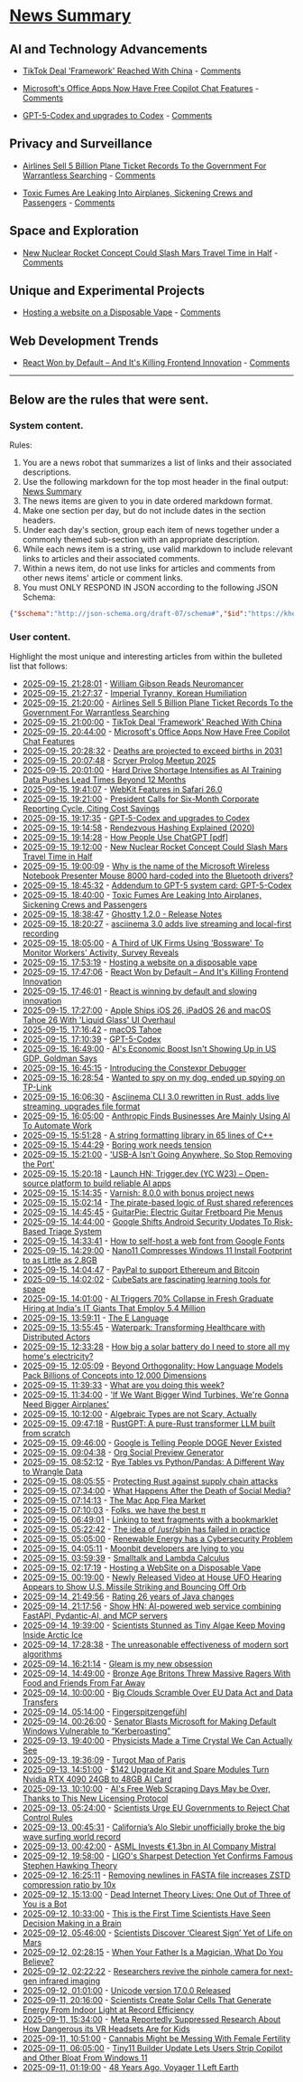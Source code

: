 # [News Summary](https://kherrick.github.io/news-summary/)

## AI and Technology Advancements

* [TikTok Deal 'Framework' Reached With China](https://tech.slashdot.org/story/25/09/15/2040255/tiktok-deal-framework-reached-with-china?utm_source=rss1.0mainlinkanon&amp;utm_medium=feed) - [Comments](https://news.ycombinator.com/item?id=45255132)

* [Microsoft's Office Apps Now Have Free Copilot Chat Features](https://it.slashdot.org/story/25/09/15/1751254/microsofts-office-apps-now-have-free-copilot-chat-features?utm_source=rss1.0mainlinkanon&amp;utm_medium=feed) - [Comments](https://news.ycombinator.com/item?id=45253458)

* [GPT-5-Codex and upgrades to Codex](https://simonwillison.net/2025/Sep/15/gpt-5-codex/) - [Comments](https://news.ycombinator.com/item?id=45253807)

## Privacy and Surveillance

* [Airlines Sell 5 Billion Plane Ticket Records To the Government For Warrantless Searching](https://news.slashdot.org/story/25/09/15/1850226/airlines-sell-5-billion-plane-ticket-records-to-the-government-for-warrantless-searching?utm_source=rss1.0mainlinkanon&amp;utm_medium=feed) - [Comments](https://news.ycombinator.com/item?id=45255137)

* [Toxic Fumes Are Leaking Into Airplanes, Sickening Crews and Passengers](https://news.slashdot.org/story/25/09/15/1840218/toxic-fumes-are-leaking-into-airplanes-sickening-crews-and-passengers?utm_source=rss1.0mainlinkanon&amp;utm_medium=feed) - [Comments](https://news.ycombinator.com/item?id=45253775)

## Space and Exploration

* [New Nuclear Rocket Concept Could Slash Mars Travel Time in Half](https://soylentnews.org/article.pl?sid=25/09/15/1213242&amp;from=rss) - [Comments](https://news.ycombinator.com/item?id=45253458)

## Unique and Experimental Projects

* [Hosting a website on a Disposable Vape](https://bogdanthegeek.github.io/blog/projects/vapeserver/) - [Comments](https://news.ycombinator.com/item?id=45252817)

## Web Development Trends

* [React Won by Default – And It's Killing Frontend Innovation](https://www.lorenstew.art/blog/react-won-by-default/) - [Comments](https://news.ycombinator.com/item?id=45252715)

---

## Below are the rules that were sent.

### System content.

Rules:

1. You are a news robot that summarizes a list of links and their associated descriptions.
2. Use the following markdown for the top most header in the final output: [News Summary](https://kherrick.github.io/news-summary/)
3. The news items are given to you in date ordered markdown format.
4. Make one section per day, but do not include dates in the section headers.
5. Under each day's section, group each item of news together under a commonly themed sub-section with an appropriate description.
6. While each news item is a string, use valid markdown to include relevant links to articles and their associated comments.
7. Within a news item, do not use links for articles and comments from other news items' article or comment links.
8. You must ONLY RESPOND IN JSON according to the following JSON Schema:

```json
{"$schema":"http://json-schema.org/draft-07/schema#","$id":"https://kherrick.github.io/news-summary/news-summary-schema.json","type":"object","properties":{"heading":{"type":"string"},"sections":{"type":"array","items":{"type":"object","properties":{"title":{"type":"string"},"newsItems":{"type":"array","items":{"type":"string"},"minItems":1}},"required":["title","newsItems"]},"minItems":1}},"required":["heading","sections"]}
```

### User content.

Highlight the most unique and interesting articles from within the bulleted list that follows:

* [2025-09-15, 21:28:01](https://news.ycombinator.com/item?id=45255137) - [William Gibson Reads Neuromancer](http://bearcave.com/bookrev/neuromancer/neuromancer_audio.html)
* [2025-09-15, 21:27:37](https://news.ycombinator.com/item?id=45255132) - [Imperial Tyranny, Korean Humiliation](https://english.hani.co.kr/arti/english_edition/english_editorials/1218475.html)
* [2025-09-15, 21:20:00](https://news.slashdot.org/story/25/09/15/1850226/airlines-sell-5-billion-plane-ticket-records-to-the-government-for-warrantless-searching?utm_source=rss1.0mainlinkanon&amp;utm_medium=feed) - [Airlines Sell 5 Billion Plane Ticket Records To the Government For Warrantless Searching](https://news.slashdot.org/story/25/09/15/1850226/airlines-sell-5-billion-plane-ticket-records-to-the-government-for-warrantless-searching?utm_source=rss1.0mainlinkanon&amp;utm_medium=feed)
* [2025-09-15, 21:00:00](https://tech.slashdot.org/story/25/09/15/2040255/tiktok-deal-framework-reached-with-china?utm_source=rss1.0mainlinkanon&amp;utm_medium=feed) - [TikTok Deal &apos;Framework&apos; Reached With China](https://tech.slashdot.org/story/25/09/15/2040255/tiktok-deal-framework-reached-with-china?utm_source=rss1.0mainlinkanon&amp;utm_medium=feed)
* [2025-09-15, 20:44:00](https://it.slashdot.org/story/25/09/15/1751254/microsofts-office-apps-now-have-free-copilot-chat-features?utm_source=rss1.0mainlinkanon&amp;utm_medium=feed) - [Microsoft&apos;s Office Apps Now Have Free Copilot Chat Features](https://it.slashdot.org/story/25/09/15/1751254/microsofts-office-apps-now-have-free-copilot-chat-features?utm_source=rss1.0mainlinkanon&amp;utm_medium=feed)
* [2025-09-15, 20:28:32](https://news.ycombinator.com/item?id=45254540) - [Deaths are projected to exceed births in 2031](https://www.cbo.gov/publication/61390)
* [2025-09-15, 20:07:48](https://news.ycombinator.com/item?id=45254330) - [Scryer Prolog Meetup 2025](https://hsd-pbsa.de/veranstaltung/scryer-prolog-meetup-2025/)
* [2025-09-15, 20:01:00](https://hardware.slashdot.org/story/25/09/15/1823230/hard-drive-shortage-intensifies-as-ai-training-data-pushes-lead-times-beyond-12-months?utm_source=rss1.0mainlinkanon&amp;utm_medium=feed) - [Hard Drive Shortage Intensifies as AI Training Data Pushes Lead Times Beyond 12 Months](https://hardware.slashdot.org/story/25/09/15/1823230/hard-drive-shortage-intensifies-as-ai-training-data-pushes-lead-times-beyond-12-months?utm_source=rss1.0mainlinkanon&amp;utm_medium=feed)
* [2025-09-15, 19:41:07](https://lobste.rs/s/b2nqkr/webkit_features_safari_26_0) - [WebKit Features in Safari 26.0](https://webkit.org/blog/17333/webkit-features-in-safari-26-0/)
* [2025-09-15, 19:21:00](https://news.slashdot.org/story/25/09/15/1815211/president-calls-for-six-month-corporate-reporting-cycle-citing-cost-savings?utm_source=rss1.0mainlinkanon&amp;utm_medium=feed) - [President Calls for Six-Month Corporate Reporting Cycle, Citing Cost Savings](https://news.slashdot.org/story/25/09/15/1815211/president-calls-for-six-month-corporate-reporting-cycle-citing-cost-savings?utm_source=rss1.0mainlinkanon&amp;utm_medium=feed)
* [2025-09-15, 19:17:35](https://news.ycombinator.com/item?id=45253807) - [GPT‑5-Codex and upgrades to Codex](https://simonwillison.net/2025/Sep/15/gpt-5-codex/)
* [2025-09-15, 19:14:58](https://lobste.rs/s/bggqkn/rendezvous_hashing_explained_2020) - [Rendezvous Hashing Explained (2020)](https://randorithms.com/2020/12/26/rendezvous-hashing.html)
* [2025-09-15, 19:14:28](https://news.ycombinator.com/item?id=45253775) - [How People Use ChatGPT [pdf]](https://cdn.openai.com/pdf/a253471f-8260-40c6-a2cc-aa93fe9f142e/economic-research-chatgpt-usage-paper.pdf)
* [2025-09-15, 19:12:00](https://soylentnews.org/article.pl?sid=25/09/15/1213242&amp;from=rss) - [New Nuclear Rocket Concept Could Slash Mars Travel Time in Half](https://soylentnews.org/article.pl?sid=25/09/15/1213242&amp;from=rss)
* [2025-09-15, 19:00:09](https://lobste.rs/s/hdoo8z/why_is_name_microsoft_wireless_notebook) - [Why is the name of the Microsoft Wireless Notebook Presenter Mouse 8000 hard-coded into the Bluetooth drivers?](https://devblogs.microsoft.com/oldnewthing/20250915-00/?p=111599)
* [2025-09-15, 18:45:32](https://news.ycombinator.com/item?id=45253458) - [Addendum to GPT-5 system card: GPT-5-Codex](https://openai.com/index/gpt-5-system-card-addendum-gpt-5-codex/)
* [2025-09-15, 18:40:00](https://news.slashdot.org/story/25/09/15/1840218/toxic-fumes-are-leaking-into-airplanes-sickening-crews-and-passengers?utm_source=rss1.0mainlinkanon&amp;utm_medium=feed) - [Toxic Fumes Are Leaking Into Airplanes, Sickening Crews and Passengers](https://news.slashdot.org/story/25/09/15/1840218/toxic-fumes-are-leaking-into-airplanes-sickening-crews-and-passengers?utm_source=rss1.0mainlinkanon&amp;utm_medium=feed)
* [2025-09-15, 18:38:47](https://lobste.rs/s/eb404t/ghostty_1_2_0_release_notes) - [Ghostty 1.2.0 - Release Notes](https://ghostty.org/docs/install/release-notes/1-2-0)
* [2025-09-15, 18:20:27](https://lobste.rs/s/at72xo/asciinema_3_0_adds_live_streaming_local) - [asciinema 3.0 adds live streaming and local-first recording](https://blog.asciinema.org/post/three-point-o/)
* [2025-09-15, 18:05:00](https://tech.slashdot.org/story/25/09/15/1747238/a-third-of-uk-firms-using-bossware-to-monitor-workers-activity-survey-reveals?utm_source=rss1.0mainlinkanon&amp;utm_medium=feed) - [A Third of UK Firms Using &apos;Bossware&apos; To Monitor Workers&apos; Activity, Survey Reveals](https://tech.slashdot.org/story/25/09/15/1747238/a-third-of-uk-firms-using-bossware-to-monitor-workers-activity-survey-reveals?utm_source=rss1.0mainlinkanon&amp;utm_medium=feed)
* [2025-09-15, 17:53:19](https://news.ycombinator.com/item?id=45252817) - [Hosting a website on a disposable vape](https://bogdanthegeek.github.io/blog/projects/vapeserver/)
* [2025-09-15, 17:47:06](https://lobste.rs/s/zqgfuo/react_won_by_default_it_s_killing_frontend) - [React Won by Default – And It&apos;s Killing Frontend Innovation](https://www.lorenstew.art/blog/react-won-by-default/)
* [2025-09-15, 17:46:01](https://news.ycombinator.com/item?id=45252715) - [React is winning by default and slowing innovation](https://www.lorenstew.art/blog/react-won-by-default/)
* [2025-09-15, 17:27:00](https://apple.slashdot.org/story/25/09/15/1727213/apple-ships-ios-26-ipados-26-and-macos-tahoe-26-with-liquid-glass-ui-overhaul?utm_source=rss1.0mainlinkanon&amp;utm_medium=feed) - [Apple Ships iOS 26, iPadOS 26 and macOS Tahoe 26 With &apos;Liquid Glass&apos; UI Overhaul](https://apple.slashdot.org/story/25/09/15/1727213/apple-ships-ios-26-ipados-26-and-macos-tahoe-26-with-liquid-glass-ui-overhaul?utm_source=rss1.0mainlinkanon&amp;utm_medium=feed)
* [2025-09-15, 17:16:42](https://news.ycombinator.com/item?id=45252378) - [macOS Tahoe](https://www.apple.com/os/macos/)
* [2025-09-15, 17:10:39](https://news.ycombinator.com/item?id=45252301) - [GPT-5-Codex](https://openai.com/index/introducing-upgrades-to-codex/)
* [2025-09-15, 16:49:00](https://news.slashdot.org/story/25/09/15/1649210/ais-economic-boost-isnt-showing-up-in-us-gdp-goldman-says?utm_source=rss1.0mainlinkanon&amp;utm_medium=feed) - [AI&apos;s Economic Boost Isn&apos;t Showing Up in US GDP, Goldman Says](https://news.slashdot.org/story/25/09/15/1649210/ais-economic-boost-isnt-showing-up-in-us-gdp-goldman-says?utm_source=rss1.0mainlinkanon&amp;utm_medium=feed)
* [2025-09-15, 16:45:15](https://lobste.rs/s/kilgon/introducing_constexpr_debugger) - [Introducing the Constexpr Debugger](https://blog.jetbrains.com/clion/2025/09/introducing-constexpr-debugger/)
* [2025-09-15, 16:28:54](https://news.ycombinator.com/item?id=45251690) - [Wanted to spy on my dog, ended up spying on TP-Link](https://kennedn.com/blog/posts/tapo/)
* [2025-09-15, 16:06:30](https://news.ycombinator.com/item?id=45251375) - [Asciinema CLI 3.0 rewritten in Rust, adds live streaming, upgrades file format](https://blog.asciinema.org/post/three-point-o/)
* [2025-09-15, 16:05:00](https://slashdot.org/story/25/09/15/1520249/anthropic-finds-businesses-are-mainly-using-ai-to-automate-work?utm_source=rss1.0mainlinkanon&amp;utm_medium=feed) - [Anthropic Finds Businesses Are Mainly Using AI To Automate Work](https://slashdot.org/story/25/09/15/1520249/anthropic-finds-businesses-are-mainly-using-ai-to-automate-work?utm_source=rss1.0mainlinkanon&amp;utm_medium=feed)
* [2025-09-15, 15:51:28](https://news.ycombinator.com/item?id=45251178) - [A string formatting library in 65 lines of C++](https://riki.house/fmt)
* [2025-09-15, 15:44:29](https://news.ycombinator.com/item?id=45251093) - [Boring work needs tension](https://iaziz786.com/blog/boring-work-needs-tension/)
* [2025-09-15, 15:21:00](https://it.slashdot.org/story/25/09/15/1510250/usb-a-isnt-going-anywhere-so-stop-removing-the-port?utm_source=rss1.0mainlinkanon&amp;utm_medium=feed) - [&apos;USB-A Isn&apos;t Going Anywhere, So Stop Removing the Port&apos;](https://it.slashdot.org/story/25/09/15/1510250/usb-a-isnt-going-anywhere-so-stop-removing-the-port?utm_source=rss1.0mainlinkanon&amp;utm_medium=feed)
* [2025-09-15, 15:20:18](https://news.ycombinator.com/item?id=45250720) - [Launch HN: Trigger.dev (YC W23) – Open-source platform to build reliable AI apps](https://news.ycombinator.com/item?id=45250720)
* [2025-09-15, 15:14:35](https://lobste.rs/s/6hzayo/varnish_8_0_0_with_bonus_project_news) - [Varnish: 8.0.0 with bonus project news](https://varnish-cache.org/#new-release-8-0-0-with-bonus-project-news)
* [2025-09-15, 15:02:14](https://lobste.rs/s/ccy3b6/pirate_based_logic_rust_shared) - [The pirate-based logic of Rust shared references](http://ais523.me.uk/blog/logic-of-shared-references.html)
* [2025-09-15, 14:45:45](https://news.ycombinator.com/item?id=45250328) - [GuitarPie: Electric Guitar Fretboard Pie Menus](https://andreasfender.com/publications.php)
* [2025-09-15, 14:44:00](https://tech.slashdot.org/story/25/09/15/1444225/google-shifts-android-security-updates-to-risk-based-triage-system?utm_source=rss1.0mainlinkanon&amp;utm_medium=feed) - [Google Shifts Android Security Updates To Risk-Based Triage System](https://tech.slashdot.org/story/25/09/15/1444225/google-shifts-android-security-updates-to-risk-based-triage-system?utm_source=rss1.0mainlinkanon&amp;utm_medium=feed)
* [2025-09-15, 14:33:41](https://news.ycombinator.com/item?id=45250202) - [How to self-host a web font from Google Fonts](https://blog.velocifyer.com/Posts/3,0,0,2025-8-13,+how+to+self+host+a+font+from+google+fonts.html)
* [2025-09-15, 14:29:00](https://soylentnews.org/article.pl?sid=25/09/14/131209&amp;from=rss) - [Nano11 Compresses Windows 11 Install Footprint to as Little as 2.8GB](https://soylentnews.org/article.pl?sid=25/09/14/131209&amp;from=rss)
* [2025-09-15, 14:04:47](https://news.ycombinator.com/item?id=45249915) - [PayPal to support Ethereum and Bitcoin](https://newsroom.paypal-corp.com/2025-09-15-PayPal-Ushers-in-a-New-Era-of-Peer-to-Peer-Payments,-Reimagining-How-Money-Moves-to-Anyone,-Anywhere)
* [2025-09-15, 14:02:02](https://news.ycombinator.com/item?id=45249878) - [CubeSats are fascinating learning tools for space](https://www.jeffgeerling.com/blog/2025/cubesats-are-fascinating-learning-tools-space)
* [2025-09-15, 14:01:00](https://slashdot.org/story/25/09/15/0718258/ai-triggers-70-collapse-in-fresh-graduate-hiring-at-indias-it-giants-that-employ-54-million?utm_source=rss1.0mainlinkanon&amp;utm_medium=feed) - [AI Triggers 70% Collapse in Fresh Graduate Hiring at India&apos;s IT Giants That Employ 5.4 Million](https://slashdot.org/story/25/09/15/0718258/ai-triggers-70-collapse-in-fresh-graduate-hiring-at-indias-it-giants-that-employ-54-million?utm_source=rss1.0mainlinkanon&amp;utm_medium=feed)
* [2025-09-15, 13:59:11](https://lobste.rs/s/d26qtj/e_language) - [The E Language](http://erights.org/elang/index.html)
* [2025-09-15, 13:55:45](https://lobste.rs/s/dnfqkp/waterpark_transforming_healthcare_with) - [Waterpark: Transforming Healthcare with Distributed Actors](https://youtu.be/hdBm4K-vvt0)
* [2025-09-15, 12:33:28](https://news.ycombinator.com/item?id=45248899) - [How big a solar battery do I need to store all my home&apos;s electricity?](https://shkspr.mobi/blog/2025/09/how-big-a-solar-battery-do-i-need-to-store-all-my-homes-electricity/)
* [2025-09-15, 12:05:09](https://lobste.rs/s/zvngj0/beyond_orthogonality_how_language) - [Beyond Orthogonality: How Language Models Pack Billions of Concepts into 12,000 Dimensions](https://nickyoder.com/johnson-lindenstrauss/)
* [2025-09-15, 11:39:33](https://lobste.rs/s/z5vm7k/what_are_you_doing_this_week) - [What are you doing this week?](https://lobste.rs/s/z5vm7k/what_are_you_doing_this_week)
* [2025-09-15, 11:34:00](https://hardware.slashdot.org/story/25/09/15/0224231/if-we-want-bigger-wind-turbines-were-gonna-need-bigger-airplanes?utm_source=rss1.0mainlinkanon&amp;utm_medium=feed) - [&apos;If We Want Bigger Wind Turbines, We&apos;re Gonna Need Bigger Airplanes&apos;](https://hardware.slashdot.org/story/25/09/15/0224231/if-we-want-bigger-wind-turbines-were-gonna-need-bigger-airplanes?utm_source=rss1.0mainlinkanon&amp;utm_medium=feed)
* [2025-09-15, 10:12:00](https://lobste.rs/s/jxprbr/algebraic_types_are_not_scary_actually) - [Algebraic Types are not Scary, Actually](https://blog.aiono.dev/posts/algebraic-types-are-not-scary,-actually.html)
* [2025-09-15, 09:47:18](https://news.ycombinator.com/item?id=45247890) - [RustGPT: A pure-Rust transformer LLM built from scratch](https://github.com/tekaratzas/RustGPT)
* [2025-09-15, 09:46:00](https://soylentnews.org/article.pl?sid=25/09/14/1247231&amp;from=rss) - [Google is Telling People DOGE Never Existed](https://soylentnews.org/article.pl?sid=25/09/14/1247231&amp;from=rss)
* [2025-09-15, 09:04:38](https://lobste.rs/s/lq0now/org_social_preview_generator) - [Org Social Preview Generator](https://github.com/tanrax/org-social-preview)
* [2025-09-15, 08:52:12](https://lobste.rs/s/70eqvf/rye_tables_vs_python_pandas_different_way) - [Rye Tables vs Python/Pandas: A Different Way to Wrangle Data](https://ryelang.org/blog/posts/comparing_tables_to_python/)
* [2025-09-15, 08:05:55](https://lobste.rs/s/ylbxri/protecting_rust_against_supply_chain) - [Protecting Rust against supply chain attacks](https://kerkour.com/rust-supply-chain-attacks)
* [2025-09-15, 07:34:00](https://tech.slashdot.org/story/25/09/15/050241/what-happens-after-the-death-of-social-media?utm_source=rss1.0mainlinkanon&amp;utm_medium=feed) - [What Happens After the Death of Social Media?](https://tech.slashdot.org/story/25/09/15/050241/what-happens-after-the-death-of-social-media?utm_source=rss1.0mainlinkanon&amp;utm_medium=feed)
* [2025-09-15, 07:14:13](https://news.ycombinator.com/item?id=45246971) - [The Mac App Flea Market](https://blog.jim-nielsen.com/2025/mac-app-flea-market/)
* [2025-09-15, 07:10:03](https://news.ycombinator.com/item?id=45246953) - [Folks, we have the best π](https://lcamtuf.substack.com/p/folks-we-have-the-best)
* [2025-09-15, 06:49:01](https://lobste.rs/s/jkc7xi/linking_text_fragments_with_bookmarklet) - [Linking to text fragments with a bookmarklet](https://alexwlchan.net/2025/text-fragments-bookmarklet)
* [2025-09-15, 05:22:42](https://lobste.rs/s/d7s0di/idea_usr_sbin_has_failed_practice) - [The idea of /usr/sbin has failed in practice](https://utcc.utoronto.ca/~cks/space/blog/unix/UsrSbinFailedInPractice)
* [2025-09-15, 05:05:00](https://soylentnews.org/article.pl?sid=25/09/14/0037204&amp;from=rss) - [Renewable Energy has a Cybersecurity Problem](https://soylentnews.org/article.pl?sid=25/09/14/0037204&amp;from=rss)
* [2025-09-15, 04:05:11](https://lobste.rs/s/vioikp/moonbit_developers_are_lying_you) - [Moonbit developers are lying to you](https://bitemyapp.com/blog/moonbit-developers-are-lying-to-you/)
* [2025-09-15, 03:59:39](https://lobste.rs/s/465hcl/smalltalk_lambda_calculus) - [Smalltalk and Lambda Calculus](https://blog.ielliott.io/smalltalk-and-lambda-calculus)
* [2025-09-15, 02:17:19](https://lobste.rs/s/3ihcwv/hosting_website_on_disposable_vape) - [Hosting a WebSite on a Disposable Vape](https://bogdanthegeek.github.io/blog/projects/vapeserver/)
* [2025-09-15, 00:19:00](https://soylentnews.org/article.pl?sid=25/09/14/0032249&amp;from=rss) - [Newly Released Video at House UFO Hearing Appears to Show U.S. Missile Striking and Bouncing Off Orb](https://soylentnews.org/article.pl?sid=25/09/14/0032249&amp;from=rss)
* [2025-09-14, 21:49:56](https://lobste.rs/s/7qw4xw/rating_26_years_java_changes) - [Rating 26 years of Java changes](https://neilmadden.blog/2025/09/12/rating-26-years-of-java-changes/)
* [2025-09-14, 21:17:56](https://news.ycombinator.com/item?id=45243320) - [Show HN: AI-powered web service combining FastAPI, Pydantic-AI, and MCP servers](https://github.com/Aherontas/Pycon_Greece_2025_Presentation_Agents)
* [2025-09-14, 19:39:00](https://soylentnews.org/article.pl?sid=25/09/14/0024209&amp;from=rss) - [Scientists Stunned as Tiny Algae Keep Moving Inside Arctic Ice](https://soylentnews.org/article.pl?sid=25/09/14/0024209&amp;from=rss)
* [2025-09-14, 17:28:38](https://lobste.rs/s/yrtjug/unreasonable_effectiveness_modern_sort) - [The unreasonable effectiveness of modern sort algorithms](https://github.com/Voultapher/sort-research-rs/blob/main/writeup/unreasonable/text.md)
* [2025-09-14, 16:21:14](https://lobste.rs/s/bvg2mx/gleam_is_my_new_obsession) - [Gleam is my new obsession](https://ericcodes.io/blog/gleam-my-new-obsession.html)
* [2025-09-14, 14:49:00](https://soylentnews.org/article.pl?sid=25/09/13/1842215&amp;from=rss) - [Bronze Age Britons Threw Massive Ragers With Food and Friends From Far Away](https://soylentnews.org/article.pl?sid=25/09/13/1842215&amp;from=rss)
* [2025-09-14, 10:00:00](https://soylentnews.org/article.pl?sid=25/09/13/1342246&amp;from=rss) - [Big Clouds Scramble Over EU Data Act and Data Transfers](https://soylentnews.org/article.pl?sid=25/09/13/1342246&amp;from=rss)
* [2025-09-14, 05:14:00](https://soylentnews.org/article.pl?sid=25/09/13/1330226&amp;from=rss) - [Fingerspitzengefühl](https://soylentnews.org/article.pl?sid=25/09/13/1330226&amp;from=rss)
* [2025-09-14, 00:26:00](https://soylentnews.org/article.pl?sid=25/09/13/135241&amp;from=rss) - [Senator Blasts Microsoft for Making Default Windows Vulnerable to “Kerberoasting”](https://soylentnews.org/article.pl?sid=25/09/13/135241&amp;from=rss)
* [2025-09-13, 19:40:00](https://soylentnews.org/article.pl?sid=25/09/13/0018206&amp;from=rss) - [Physicists Made a Time Crystal We Can Actually See](https://soylentnews.org/article.pl?sid=25/09/13/0018206&amp;from=rss)
* [2025-09-13, 19:36:09](https://news.ycombinator.com/item?id=45234707) - [Turgot Map of Paris](https://en.wikipedia.org/wiki/Turgot_map_of_Paris)
* [2025-09-13, 14:51:00](https://soylentnews.org/article.pl?sid=25/09/13/003254&amp;from=rss) - [$142 Upgrade Kit and Spare Modules Turn Nvidia RTX 4090 24GB to 48GB AI Card](https://soylentnews.org/article.pl?sid=25/09/13/003254&amp;from=rss)
* [2025-09-13, 10:10:00](https://soylentnews.org/article.pl?sid=25/09/11/0338253&amp;from=rss) - [AI&apos;s Free Web Scraping Days May be Over, Thanks to This New Licensing Protocol](https://soylentnews.org/article.pl?sid=25/09/11/0338253&amp;from=rss)
* [2025-09-13, 05:24:00](https://soylentnews.org/article.pl?sid=25/09/11/0325209&amp;from=rss) - [Scientists Urge EU Governments to Reject Chat Control Rules](https://soylentnews.org/article.pl?sid=25/09/11/0325209&amp;from=rss)
* [2025-09-13, 00:45:31](https://news.ycombinator.com/item?id=45228314) - [California’s Alo Slebir unofficially broke the big wave surfing world record](https://www.sfgate.com/sports/article/alo-slebir-mavericks-big-wave-surf-record-21041864.php)
* [2025-09-13, 00:42:00](https://soylentnews.org/article.pl?sid=25/09/11/0310226&amp;from=rss) - [ASML Invests €1.3bn in AI Company Mistral](https://soylentnews.org/article.pl?sid=25/09/11/0310226&amp;from=rss)
* [2025-09-12, 19:58:00](https://soylentnews.org/article.pl?sid=25/09/11/036213&amp;from=rss) - [LIGO&apos;s Sharpest Detection Yet Confirms Famous Stephen Hawking Theory](https://soylentnews.org/article.pl?sid=25/09/11/036213&amp;from=rss)
* [2025-09-12, 16:25:11](https://news.ycombinator.com/item?id=45223827) - [Removing newlines in FASTA file increases ZSTD compression ratio by 10x](https://log.bede.im/2025/09/12/zstandard-long-range-genomes.html)
* [2025-09-12, 15:13:00](https://soylentnews.org/article.pl?sid=25/09/11/0256255&amp;from=rss) - [Dead Internet Theory Lives: One Out of Three of You is a Bot](https://soylentnews.org/article.pl?sid=25/09/11/0256255&amp;from=rss)
* [2025-09-12, 10:33:00](https://soylentnews.org/article.pl?sid=25/09/10/2236210&amp;from=rss) - [This is the First Time Scientists Have Seen Decision Making in a Brain](https://soylentnews.org/article.pl?sid=25/09/10/2236210&amp;from=rss)
* [2025-09-12, 05:46:00](https://soylentnews.org/article.pl?sid=25/09/10/2228216&amp;from=rss) - [Scientists Discover ‘Clearest Sign’ Yet of Life on Mars](https://soylentnews.org/article.pl?sid=25/09/10/2228216&amp;from=rss)
* [2025-09-12, 02:28:15](https://news.ycombinator.com/item?id=45218080) - [When Your Father Is a Magician, What Do You Believe?](https://thereader.mitpress.mit.edu/when-your-father-is-a-magician-what-do-you-believe/)
* [2025-09-12, 02:22:22](https://news.ycombinator.com/item?id=45218046) - [Researchers revive the pinhole camera for next-gen infrared imaging](https://phys.org/news/2025-09-revive-pinhole-camera-gen-infrared.html)
* [2025-09-12, 01:01:00](https://soylentnews.org/article.pl?sid=25/09/10/2225205&amp;from=rss) - [Unicode version 17.0.0 Released ](https://soylentnews.org/article.pl?sid=25/09/10/2225205&amp;from=rss)
* [2025-09-11, 20:16:00](https://soylentnews.org/article.pl?sid=25/09/10/0627237&amp;from=rss) - [Scientists Create Solar Cells That Generate Energy From Indoor Light at Record Efficiency](https://soylentnews.org/article.pl?sid=25/09/10/0627237&amp;from=rss)
* [2025-09-11, 15:34:00](https://soylentnews.org/article.pl?sid=25/09/10/0624239&amp;from=rss) - [Meta Reportedly Suppressed Research About How Dangerous its VR Headsets Are for Kids](https://soylentnews.org/article.pl?sid=25/09/10/0624239&amp;from=rss)
* [2025-09-11, 10:51:00](https://soylentnews.org/article.pl?sid=25/09/10/0619236&amp;from=rss) - [Cannabis Might be Messing With Female Fertility](https://soylentnews.org/article.pl?sid=25/09/10/0619236&amp;from=rss)
* [2025-09-11, 06:05:00](https://soylentnews.org/article.pl?sid=25/09/10/0436239&amp;from=rss) - [Tiny11 Builder Update Lets Users Strip Copilot and Other Bloat From Windows 11](https://soylentnews.org/article.pl?sid=25/09/10/0436239&amp;from=rss)
* [2025-09-11, 01:19:00](https://soylentnews.org/article.pl?sid=25/09/10/0431231&amp;from=rss) - [48 Years Ago, Voyager 1 Left Earth](https://soylentnews.org/article.pl?sid=25/09/10/0431231&amp;from=rss)
